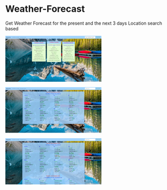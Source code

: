 # Weather-Forecast
Get Weather Forecast for the present and the next 3 days
Location search based

<img
  src="/src/screenshots/WeatherWiki1.jpg"
  alt="Alt text"
  title="Optional title"
  style="display: inline-block; margin: 0 auto; max-width: 300px">
  
  <img
  src="/src/screenshots/WeatherWiki2.jpg"
  alt="Alt text"
  title="Optional title"
  style="display: inline-block; margin: 0 auto; max-width: 300px">


<img
  src="/src/screenshots/WeatherWiki3.jpg"
  alt="Alt text"
  title="Optional title"
  style="display: inline-block; margin: 0 auto; max-width: 300px">


